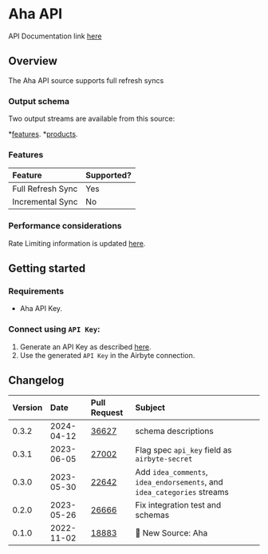 # Aha API
API Documentation link [here](https://www.aha.io/api)
## Overview

The Aha API source supports full refresh syncs

### Output schema

Two output streams are available from this source:

*[features](https://www.aha.io/api/resources/features/list_features).
*[products](https://www.aha.io/api/resources/products/list_products_in_the_account).

### Features

| Feature           | Supported? |
|:------------------|:-----------|
| Full Refresh Sync | Yes        |
| Incremental Sync  | No         |

### Performance considerations

Rate Limiting information is updated [here](https://www.aha.io/api#rate-limiting).

## Getting started

### Requirements

* Aha API Key.

### Connect using `API Key`:

1. Generate an API Key as described [here](https://www.aha.io/api#authentication).
2. Use the generated `API Key` in the Airbyte connection.

## Changelog

| Version | Date       | Pull Request                                             | Subject                                         |
|:--------|:-----------|:---------------------------------------------------------|:------------------------------------------------|
| 0.3.2 | 2024-04-12 | [36627](https://github.com/airbytehq/airbyte/pull/36627) | schema descriptions |
| 0.3.1   | 2023-06-05 | [27002](https://github.com/airbytehq/airbyte/pull/27002) | Flag spec `api_key` field as `airbyte-secret` |
| 0.3.0   | 2023-05-30 | [22642](https://github.com/airbytehq/airbyte/pull/22642) | Add `idea_comments`, `idea_endorsements`, and `idea_categories` streams |
| 0.2.0   | 2023-05-26 | [26666](https://github.com/airbytehq/airbyte/pull/26666) | Fix integration test and schemas                |
| 0.1.0   | 2022-11-02 | [18883](https://github.com/airbytehq/airbyte/pull/18893) | 🎉 New Source: Aha                              |
